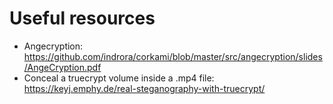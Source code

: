 # Useful resources

* Angecryption: https://github.com/indrora/corkami/blob/master/src/angecryption/slides/AngeCryption.pdf
* Conceal a truecrypt volume inside a .mp4 file: https://keyj.emphy.de/real-steganography-with-truecrypt/
